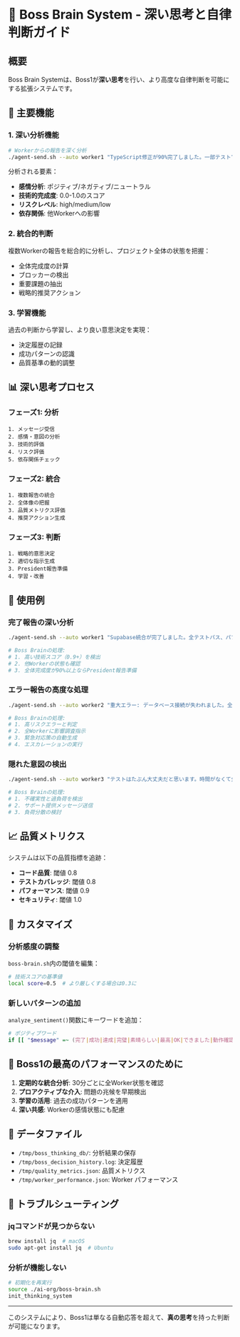 # 🧠 Boss Brain System - 深い思考と自律判断ガイド

## 概要

Boss Brain Systemは、Boss1が**深い思考**を行い、より高度な自律判断を可能にする拡張システムです。

## 🎯 主要機能

### 1. 深い分析機能
```bash
# Workerからの報告を深く分析
./agent-send.sh --auto worker1 "TypeScript修正が90%完了しました。一部テストでエラーが発生していますが、対処可能です。"
```

分析される要素：
- **感情分析**: ポジティブ/ネガティブ/ニュートラル
- **技術的完成度**: 0.0-1.0のスコア
- **リスクレベル**: high/medium/low
- **依存関係**: 他Workerへの影響

### 2. 統合的判断
複数Workerの報告を総合的に分析し、プロジェクト全体の状態を把握：
- 全体完成度の計算
- ブロッカーの検出
- 重要課題の抽出
- 戦略的推奨アクション

### 3. 学習機能
過去の判断から学習し、より良い意思決定を実現：
- 決定履歴の記録
- 成功パターンの認識
- 品質基準の動的調整

## 📊 深い思考プロセス

### フェーズ1: 分析
```
1. メッセージ受信
2. 感情・意図の分析
3. 技術的評価
4. リスク評価
5. 依存関係チェック
```

### フェーズ2: 統合
```
1. 複数報告の統合
2. 全体像の把握
3. 品質メトリクス評価
4. 推奨アクション生成
```

### フェーズ3: 判断
```
1. 戦略的意思決定
2. 適切な指示生成
3. President報告準備
4. 学習・改善
```

## 🚀 使用例

### 完了報告の深い分析
```bash
./agent-send.sh --auto worker1 "Supabase統合が完了しました。全テストパス、パフォーマンスも良好です。"

# Boss Brainの処理:
# 1. 高い技術スコア（0.9+）を検出
# 2. 他Workerの状態も確認
# 3. 全体完成度が90%以上ならPresident報告準備
```

### エラー報告の高度な処理
```bash
./agent-send.sh --auto worker2 "重大エラー: データベース接続が失われました。全API機能停止中。"

# Boss Brainの処理:
# 1. 高リスクエラーと判定
# 2. 全Workerに影響調査指示
# 3. 緊急対応策の自動生成
# 4. エスカレーションの実行
```

### 隠れた意図の検出
```bash
./agent-send.sh --auto worker3 "テストはたぶん大丈夫だと思います。時間がなくて全部は確認できていませんが..."

# Boss Brainの処理:
# 1. 不確実性と過負荷を検出
# 2. サポート提供メッセージ送信
# 3. 負荷分散の検討
```

## 📈 品質メトリクス

システムは以下の品質指標を追跡：
- **コード品質**: 閾値 0.8
- **テストカバレッジ**: 閾値 0.8
- **パフォーマンス**: 閾値 0.9
- **セキュリティ**: 閾値 1.0

## 🔧 カスタマイズ

### 分析感度の調整
`boss-brain.sh`内の閾値を編集：
```bash
# 技術スコアの基準値
local score=0.5  # より厳しくする場合は0.3に
```

### 新しいパターンの追加
`analyze_sentiment()`関数にキーワードを追加：
```bash
# ポジティブワード
if [[ "$message" =~ (完了|成功|達成|完璧|素晴らしい|最高|OK|できました|動作確認|改善) ]]; then
```

## 🎯 Boss1の最高のパフォーマンスのために

1. **定期的な統合分析**: 30分ごとに全Worker状態を確認
2. **プロアクティブな介入**: 問題の兆候を早期検出
3. **学習の活用**: 過去の成功パターンを適用
4. **深い共感**: Workerの感情状態にも配慮

## 📝 データファイル

- `/tmp/boss_thinking_db/`: 分析結果の保存
- `/tmp/boss_decision_history.log`: 決定履歴
- `/tmp/quality_metrics.json`: 品質メトリクス
- `/tmp/worker_performance.json`: Worker パフォーマンス

## 🚨 トラブルシューティング

### jqコマンドが見つからない
```bash
brew install jq  # macOS
sudo apt-get install jq  # Ubuntu
```

### 分析が機能しない
```bash
# 初期化を再実行
source ./ai-org/boss-brain.sh
init_thinking_system
```

---

このシステムにより、Boss1は単なる自動応答を超えて、**真の思考**を持った判断が可能になります。